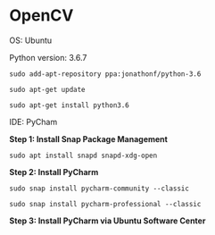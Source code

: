 # OpenCV
OS: Ubuntu

Python version: 3.6.7

`sudo add-apt-repository ppa:jonathonf/python-3.6`

`sudo apt-get update`

`sudo apt-get install python3.6`

IDE: PyCham

**Step 1: Install Snap Package Management**

`sudo apt install snapd snapd-xdg-open`

**Step 2: Install PyCharm**

`sudo snap install pycharm-community --classic`

`sudo snap install pycharm-professional --classic`

**Step 3: Install PyCharm via Ubuntu Software Center**

